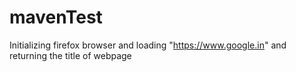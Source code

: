 # mavenTest
Initializing firefox browser and loading "https://www.google.in" and returning the title of webpage
